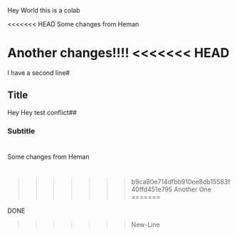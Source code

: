 Hey World this is a colab


<<<<<<< HEAD
Some changes from Heman 



Another changes!!!!
<<<<<<< HEAD
=======
I have a second line#

## Title

Hey Hey test conflict##

### Subtitle
#
Some changes from Heman
#
>>>>>>> b9ca80e714dfbb910ee8db15583f40ffd451e795
Another One
=======



DONE
>>>>>>> New-Line
